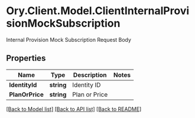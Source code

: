 # Ory.Client.Model.ClientInternalProvisionMockSubscription
Internal Provision Mock Subscription Request Body

## Properties

Name | Type | Description | Notes
------------ | ------------- | ------------- | -------------
**IdentityId** | **string** | Identity ID | 
**PlanOrPrice** | **string** | Plan or Price | 

[[Back to Model list]](../README.md#documentation-for-models) [[Back to API list]](../README.md#documentation-for-api-endpoints) [[Back to README]](../README.md)


